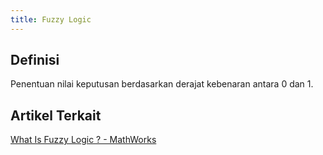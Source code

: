 ```yaml
---
title: Fuzzy Logic
---
```


## Definisi
Penentuan nilai keputusan berdasarkan derajat kebenaran antara 0 dan 1.

## Artikel Terkait
[What Is Fuzzy Logic ? - MathWorks](https://www.mathworks.com/help/fuzzy/what-is-fuzzy-logic.html)
